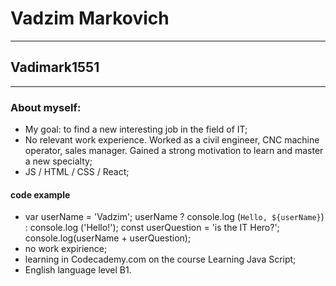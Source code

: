 # Vadzim Markovich
---
## Vadimark1551
---
### About myself:
* My goal: to find a new interesting job in the field of IT;
* No relevant work experience. Worked as a civil engineer, CNC machine operator, sales manager. Gained a strong motivation to learn and master a new specialty;
* JS / HTML / CSS / React;
#### code example
* var userName = 'Vadzim';
userName ? console.log (`Hello, ${userName}`) : console.log ('Hello!');
const userQuestion = 'is the IT Hero?';
console.log(userName + userQuestion);
* no work expirience;
* learning in Codecademy.com on the course Learning Java Script;
* English language level B1.